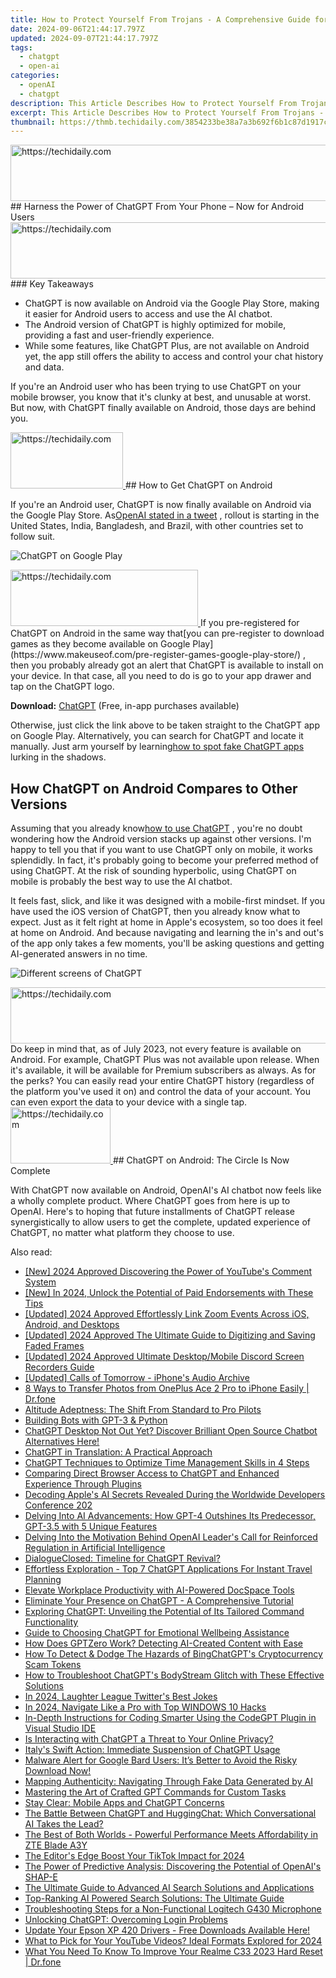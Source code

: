 ```yaml
---
title: How to Protect Yourself From Trojans - A Comprehensive Guide for the Modern Internet User
date: 2024-09-06T21:44:17.797Z
updated: 2024-09-07T21:44:17.797Z
tags:
  - chatgpt
  - open-ai
categories:
  - openAI
  - chatgpt
description: This Article Describes How to Protect Yourself From Trojans - A Comprehensive Guide for the Modern Internet User
excerpt: This Article Describes How to Protect Yourself From Trojans - A Comprehensive Guide for the Modern Internet User
thumbnail: https://thmb.techidaily.com/3854233be38a7a3b692f6b1c87d1917c44d3f0b5ad0376d97a1f07070c0cf22e.jpg
---
```


<!-- affiliate ads begin -->
<a href="https://ursime.pxf.io/c/5597632/2136545/16384" target="_top" id="2136545">
  <img src="//a.impactradius-go.com/display-ad/16384-2136545" border="0" alt="https://techidaily.com" width="728" height="90"/>
</a>
<img height="0" width="0" src="https://ursime.pxf.io/i/5597632/2136545/16384" style="position:absolute;visibility:hidden;" border="0" />
<!-- affiliate ads end -->
## Harness the Power of ChatGPT From Your Phone – Now for Android Users

<!-- affiliate ads begin -->
<a href="https://aligracehair.sjv.io/c/5597632/2115951/19272" target="_top" id="2115951">
  <img src="//a.impactradius-go.com/display-ad/19272-2115951" border="0" alt="https://techidaily.com" width="728" height="90"/>
</a>
<img height="0" width="0" src="https://aligracehair.sjv.io/i/5597632/2115951/19272" style="position:absolute;visibility:hidden;" border="0" />
<!-- affiliate ads end -->
### Key Takeaways

* ChatGPT is now available on Android via the Google Play Store, making it easier for Android users to access and use the AI chatbot.
* The Android version of ChatGPT is highly optimized for mobile, providing a fast and user-friendly experience.
* While some features, like ChatGPT Plus, are not available on Android yet, the app still offers the ability to access and control your chat history and data.

 If you're an Android user who has been trying to use ChatGPT on your mobile browser, you know that it's clunky at best, and unusable at worst. But now, with ChatGPT finally available on Android, those days are behind you.

<!-- affiliate ads begin -->
<a href="https://aligracehair.sjv.io/c/5597632/2135367/19272" target="_top" id="2135367">
  <img src="//a.impactradius-go.com/display-ad/19272-2135367" border="0" alt="https://techidaily.com" width="180" height="90"/>
</a>
<img height="0" width="0" src="https://aligracehair.sjv.io/i/5597632/2135367/19272" style="position:absolute;visibility:hidden;" border="0" />
<!-- affiliate ads end -->
## How to Get ChatGPT on Android

 If you're an Android user, ChatGPT is now finally available on Android via the Google Play Store. As[OpenAI stated in a tweet](https://twitter.com/OpenAI/status/1683854695398522881) , rollout is starting in the United States, India, Bangladesh, and Brazil, with other countries set to follow suit.

![ChatGPT on Google Play](https://static1.makeuseofimages.com/wordpress/wp-content/uploads/wm/2023/07/chatgpt-google-play-1.jpg)

<!-- affiliate ads begin -->
<a href="https://aligracehair.sjv.io/c/5597632/2115932/19272" target="_top" id="2115932">
  <img src="//a.impactradius-go.com/display-ad/19272-2115932" border="0" alt="https://techidaily.com" width="300" height="90"/>
</a>
<img height="0" width="0" src="https://aligracehair.sjv.io/i/5597632/2115932/19272" style="position:absolute;visibility:hidden;" border="0" />
<!-- affiliate ads end -->
 If you pre-registered for ChatGPT on Android in the same way that[you can pre-register to download games as they become available on Google Play](https://www.makeuseof.com/pre-register-games-google-play-store/) , then you probably already got an alert that ChatGPT is available to install on your device. In that case, all you need to do is go to your app drawer and tap on the ChatGPT logo.

**Download:** [ChatGPT](https://www.anrdoezrs.net/links/7251228/type/dlg/sid/UUmuoUeUpU2028180/https://play.google.com/store/apps/details?id=com.openai.chatgpt&hl=en&gl=US) (Free, in-app purchases available)

 Otherwise, just click the link above to be taken straight to the ChatGPT app on Google Play. Alternatively, you can search for ChatGPT and locate it manually. Just arm yourself by learning[how to spot fake ChatGPT apps](https://www.makeuseof.com/how-to-spot-fake-chatgpt-app-on-apple-app-store/) lurking in the shadows.

## How ChatGPT on Android Compares to Other Versions

 Assuming that you already know[how to use ChatGPT](https://www.makeuseof.com/how-to-use-chatgpt-by-openai) , you're no doubt wondering how the Android version stacks up against other versions. I'm happy to tell you that if you want to use ChatGPT only on mobile, it works splendidly. In fact, it's probably going to become your preferred method of using ChatGPT. At the risk of sounding hyperbolic, using ChatGPT on mobile is probably the best way to use the AI chatbot.

 It feels fast, slick, and like it was designed with a mobile-first mindset. If you have used the iOS version of ChatGPT, then you already know what to expect. Just as it felt right at home in Apple's ecosystem, so too does it feel at home on Android. And because navigating and learning the in's and out's of the app only takes a few moments, you'll be asking questions and getting AI-generated answers in no time.

![Different screens of ChatGPT](https://static1.makeuseofimages.com/wordpress/wp-content/uploads/wm/2023/07/chatgpt-android-overview.png)

<!-- affiliate ads begin -->
<a href="https://unicoeye.pxf.io/c/5597632/2121334/18498" target="_top" id="2121334">
  <img src="//a.impactradius-go.com/display-ad/18498-2121334" border="0" alt="https://techidaily.com" width="728" height="90"/>
</a>
<img height="0" width="0" src="https://unicoeye.pxf.io/i/5597632/2121334/18498" style="position:absolute;visibility:hidden;" border="0" />
<!-- affiliate ads end -->
 Do keep in mind that, as of July 2023, not every feature is available on Android. For example, ChatGPT Plus was not available upon release. When it's available, it will be available for Premium subscribers as always. As for the perks? You can easily read your entire ChatGPT history (regardless of the platform you've used it on) and control the data of your account. You can even export the data to your device with a single tap.

<!-- affiliate ads begin -->
<a href="https://aligracehair.sjv.io/c/5597632/2115928/19272" target="_top" id="2115928">
  <img src="//a.impactradius-go.com/display-ad/19272-2115928" border="0" alt="https://techidaily.com" width="160" height="90"/>
</a>
<img height="0" width="0" src="https://aligracehair.sjv.io/i/5597632/2115928/19272" style="position:absolute;visibility:hidden;" border="0" />
<!-- affiliate ads end -->
## ChatGPT on Android: The Circle Is Now Complete

 With ChatGPT now available on Android, OpenAI's AI chatbot now feels like a wholly complete product. Where ChatGPT goes from here is up to OpenAI. Here's to hoping that future installments of ChatGPT release synergistically to allow users to get the complete, updated experience of ChatGPT, no matter what platform they choose to use.


<ins class="adsbygoogle"
     style="display:block"
     data-ad-format="autorelaxed"
     data-ad-client="ca-pub-7571918770474297"
     data-ad-slot="1223367746"></ins>



<ins class="adsbygoogle"
     style="display:block"
     data-ad-client="ca-pub-7571918770474297"
     data-ad-slot="8358498916"
     data-ad-format="auto"
     data-full-width-responsive="true"></ins>

<span class="atpl-alsoreadstyle">Also read:</span>
<div><ul>
<li><a href="https://fox-access.techidaily.com/new-2024-approved-discovering-the-power-of-youtubes-comment-system/"><u>[New] 2024 Approved Discovering the Power of YouTube's Comment System</u></a></li>
<li><a href="https://instagram-videos.techidaily.com/new-in-2024-unlock-the-potential-of-paid-endorsements-with-these-tips/"><u>[New] In 2024, Unlock the Potential of Paid Endorsements with These Tips</u></a></li>
<li><a href="https://screen-sharing-recording.techidaily.com/updated-2024-approved-effortlessly-link-zoom-events-across-ios-android-and-desktops/"><u>[Updated] 2024 Approved Effortlessly Link Zoom Events Across iOS, Android, and Desktops</u></a></li>
<li><a href="https://fox-friendly.techidaily.com/updated-2024-approved-the-ultimate-guide-to-digitizing-and-saving-faded-frames/"><u>[Updated] 2024 Approved The Ultimate Guide to Digitizing and Saving Faded Frames</u></a></li>
<li><a href="https://discord-videos.techidaily.com/updated-2024-approved-ultimate-desktopmobile-discord-screen-recorders-guide/"><u>[Updated] 2024 Approved Ultimate Desktop/Mobile Discord Screen Recorders Guide</u></a></li>
<li><a href="https://extra-lessons.techidaily.com/updated-calls-of-tomorrow-iphones-audio-archive/"><u>[Updated] Calls of Tomorrow - iPhone's Audio Archive</u></a></li>
<li><a href="https://blog-min.techidaily.com/8-ways-to-transfer-photos-from-oneplus-ace-2-pro-to-iphone-easily-drfone-by-drfone-transfer-from-android-transfer-from-android/"><u>8 Ways to Transfer Photos from OnePlus Ace 2 Pro to iPhone Easily | Dr.fone</u></a></li>
<li><a href="https://tech-hub.techidaily.com/altitude-adeptness-the-shift-from-standard-to-pro-pilots/"><u>Altitude Adeptness: The Shift From Standard to Pro Pilots</u></a></li>
<li><a href="https://tech-hub.techidaily.com/building-bots-with-gpt-3-and-python/"><u>Building Bots with GPT-3 & Python</u></a></li>
<li><a href="https://tech-hub.techidaily.com/chatgpt-desktop-not-out-yet-discover-brilliant-open-source-chatbot-alternatives-here/"><u>ChatGPT Desktop Not Out Yet? Discover Brilliant Open Source Chatbot Alternatives Here!</u></a></li>
<li><a href="https://tech-hub.techidaily.com/chatgpt-in-translation-a-practical-approach/"><u>ChatGPT in Translation: A Practical Approach</u></a></li>
<li><a href="https://tech-hub.techidaily.com/chatgpt-techniques-to-optimize-time-management-skills-in-4-steps/"><u>ChatGPT Techniques to Optimize Time Management Skills in 4 Steps</u></a></li>
<li><a href="https://tech-hub.techidaily.com/comparing-direct-browser-access-to-chatgpt-and-enhanced-experience-through-plugins/"><u>Comparing Direct Browser Access to ChatGPT and Enhanced Experience Through Plugins</u></a></li>
<li><a href="https://tech-hub.techidaily.com/decoding-apples-ai-secrets-revealed-during-the-worldwide-developers-conference-202/"><u>Decoding Apple's AI Secrets Revealed During the Worldwide Developers Conference 202</u></a></li>
<li><a href="https://tech-hub.techidaily.com/delving-into-ai-advancements-how-gpt-4-outshines-its-predecessor-gpt-35-with-5-unique-features/"><u>Delving Into AI Advancements: How GPT-4 Outshines Its Predecessor, GPT-3.5 with 5 Unique Features</u></a></li>
<li><a href="https://tech-hub.techidaily.com/delving-into-the-motivation-behind-openai-leaders-call-for-reinforced-regulation-in-artificial-intelligence/"><u>Delving Into the Motivation Behind OpenAI Leader's Call for Reinforced Regulation in Artificial Intelligence</u></a></li>
<li><a href="https://tech-hub.techidaily.com/dialogueclosed-timeline-for-chatgpt-revival/"><u>DialogueClosed: Timeline for ChatGPT Revival?</u></a></li>
<li><a href="https://tech-hub.techidaily.com/effortless-exploration-top-7-chatgpt-applications-for-instant-travel-planning/"><u>Effortless Exploration - Top 7 ChatGPT Applications For Instant Travel Planning</u></a></li>
<li><a href="https://tech-hub.techidaily.com/elevate-workplace-productivity-with-ai-powered-docspace-tools/"><u>Elevate Workplace Productivity with AI-Powered DocSpace Tools</u></a></li>
<li><a href="https://tech-hub.techidaily.com/eliminate-your-presence-on-chatgpt-a-comprehensive-tutorial/"><u>Eliminate Your Presence on ChatGPT - A Comprehensive Tutorial</u></a></li>
<li><a href="https://tech-hub.techidaily.com/exploring-chatgpt-unveiling-the-potential-of-its-tailored-command-functionality/"><u>Exploring ChatGPT: Unveiling the Potential of Its Tailored Command Functionality</u></a></li>
<li><a href="https://tech-hub.techidaily.com/guide-to-choosing-chatgpt-for-emotional-wellbeing-assistance/"><u>Guide to Choosing ChatGPT for Emotional Wellbeing Assistance</u></a></li>
<li><a href="https://tech-hub.techidaily.com/how-does-gptzero-work-detecting-ai-created-content-with-ease/"><u>How Does GPTZero Work? Detecting AI-Created Content with Ease</u></a></li>
<li><a href="https://tech-hub.techidaily.com/how-to-detect-and-dodge-the-hazards-of-bingchatgpts-cryptocurrency-scam-tokens/"><u>How To Detect & Dodge The Hazards of BingChatGPT's Cryptocurrency Scam Tokens</u></a></li>
<li><a href="https://tech-hub.techidaily.com/how-to-troubleshoot-chatgpts-bodystream-glitch-with-these-effective-solutions/"><u>How to Troubleshoot ChatGPT's BodyStream Glitch with These Effective Solutions</u></a></li>
<li><a href="https://twitter-videos.techidaily.com/in-2024-laughter-league-twitters-best-jokes/"><u>In 2024, Laughter League Twitter's Best Jokes</u></a></li>
<li><a href="https://extra-support.techidaily.com/in-2024-navigate-like-a-pro-with-top-windows-10-hacks/"><u>In 2024, Navigate Like a Pro with Top WINDOWS 10 Hacks</u></a></li>
<li><a href="https://tech-hub.techidaily.com/in-depth-instructions-for-coding-smarter-using-the-codegpt-plugin-in-visual-studio-ide/"><u>In-Depth Instructions for Coding Smarter Using the CodeGPT Plugin in Visual Studio IDE</u></a></li>
<li><a href="https://tech-hub.techidaily.com/is-interacting-with-chatgpt-a-threat-to-your-online-privacy/"><u>Is Interacting with ChatGPT a Threat to Your Online Privacy?</u></a></li>
<li><a href="https://tech-hub.techidaily.com/italys-swift-action-immediate-suspension-of-chatgpt-usage/"><u>Italy's Swift Action: Immediate Suspension of ChatGPT Usage</u></a></li>
<li><a href="https://tech-hub.techidaily.com/malware-alert-for-google-bard-users-its-better-to-avoid-the-risky-download-now/"><u>Malware Alert for Google Bard Users: It’s Better to Avoid the Risky Download Now!</u></a></li>
<li><a href="https://tech-hub.techidaily.com/mapping-authenticity-navigating-through-fake-data-generated-by-ai/"><u>Mapping Authenticity: Navigating Through Fake Data Generated by AI</u></a></li>
<li><a href="https://tech-hub.techidaily.com/mastering-the-art-of-crafted-gpt-commands-for-custom-tasks/"><u>Mastering the Art of Crafted GPT Commands for Custom Tasks</u></a></li>
<li><a href="https://tech-hub.techidaily.com/stay-clear-mobile-apps-and-chatgpt-concerns/"><u>Stay Clear: Mobile Apps and ChatGPT Concerns</u></a></li>
<li><a href="https://tech-hub.techidaily.com/the-battle-between-chatgpt-and-huggingchat-which-conversational-ai-takes-the-lead/"><u>The Battle Between ChatGPT and HuggingChat: Which Conversational AI Takes the Lead?</u></a></li>
<li><a href="https://buynow-help.techidaily.com/the-best-of-both-worlds-powerful-performance-meets-affordability-in-zte-blade-a3y/"><u>The Best of Both Worlds - Powerful Performance Meets Affordability in ZTE Blade A3Y</u></a></li>
<li><a href="https://some-guidance.techidaily.com/the-editors-edge-boost-your-tiktok-impact-for-2024/"><u>The Editor's Edge Boost Your TikTok Impact for 2024</u></a></li>
<li><a href="https://tech-hub.techidaily.com/the-power-of-predictive-analysis-discovering-the-potential-of-openais-shap-e/"><u>The Power of Predictive Analysis: Discovering the Potential of OpenAI's SHAP-E</u></a></li>
<li><a href="https://tech-hub.techidaily.com/the-ultimate-guide-to-advanced-ai-search-solutions-and-applications/"><u>The Ultimate Guide to Advanced AI Search Solutions and Applications</u></a></li>
<li><a href="https://tech-hub.techidaily.com/top-ranking-ai-powered-search-solutions-the-ultimate-guide/"><u>Top-Ranking AI Powered Search Solutions: The Ultimate Guide</u></a></li>
<li><a href="https://sound-issues.techidaily.com/troubleshooting-steps-for-a-non-functional-logitech-g430-microphone/"><u>Troubleshooting Steps for a Non-Functional Logitech G430 Microphone</u></a></li>
<li><a href="https://tech-hub.techidaily.com/unlocking-chatgpt-overcoming-login-problems/"><u>Unlocking ChatGPT: Overcoming Login Problems</u></a></li>
<li><a href="https://hardware-help.techidaily.com/update-your-epson-xp-420-drivers-free-downloads-available-here/"><u>Update Your Epson XP 420 Drivers - Free Downloads Available Here!</u></a></li>
<li><a href="https://youtube-data.techidaily.com/to-pick-for-your-youtube-videos-ideal-formats-explored-for-2024/"><u>What to Pick for Your YouTube Videos? Ideal Formats Explored for 2024</u></a></li>
<li><a href="https://techidaily.com/what-you-need-to-know-to-improve-your-realme-c33-2023-hard-reset-drfone-by-drfone-reset-android-reset-android/"><u>What You Need To Know To Improve Your Realme C33 2023 Hard Reset | Dr.fone</u></a></li>
</ul></div>
